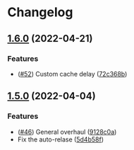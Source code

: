 # Changelog

## [1.6.0](https://www.github.com/Hypothesize/storage.js/compare/v1.5.0...v1.6.0) (2022-04-21)


### Features

* ([#52](https://www.github.com/Hypothesize/storage.js/issues/52)) Custom cache delay ([72c368b](https://www.github.com/Hypothesize/storage.js/commit/72c368b06e428ad85e4a32824fc73dc9163e0269))

## [1.5.0](https://www.github.com/Hypothesize/storage.js/compare/v1.4.3...v1.5.0) (2022-04-04)


### Features

* ([#46](https://www.github.com/Hypothesize/storage.js/issues/46)) General overhaul ([9128c0a](https://www.github.com/Hypothesize/storage.js/commit/9128c0a2fd2a383e2ae1a93b9a8e69044c7a22d6))
* Fix the auto-relase ([5d4b58f](https://www.github.com/Hypothesize/storage.js/commit/5d4b58ffd00122ce686c32bd867b3c6f728f05b4))
